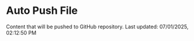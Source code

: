 # Auto Push File

Content that will be pushed to GitHub repository.
Last updated: 07/01/2025, 02:12:50 PM
